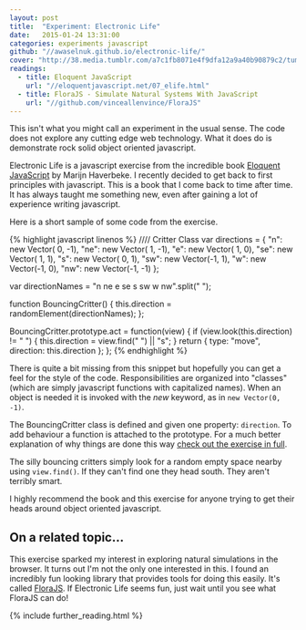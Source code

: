 ```yaml
---
layout: post
title:  "Experiment: Electronic Life"
date:   2015-01-24 13:31:00
categories: experiments javascript
github: "//awaselnuk.github.io/electronic-life/"
cover: "http://38.media.tumblr.com/a7c1fb8071e4f9dfa12a9a40b90879c2/tumblr_n85aner12e1qzw1qyo1_500.gif"
readings:
  - title: Eloquent JavaScript
    url: "//eloquentjavascript.net/07_elife.html"
  - title: FloraJS - Simulate Natural Systems With JavaScript
    url: "//github.com/vinceallenvince/FloraJS"
---
```

<!-- TODO: View on github link -->

This isn't what you might call an experiment in the usual sense. The code does not explore any cutting edge web technology. What it does do is demonstrate rock solid object oriented javascript.

Electronic Life is a javascript exercise from the incredible book [Eloquent JavaScript](http://eloquentjavascript.net/) by Marijn Haverbeke. I recently decided to get back to first principles with javascript. This is a book that I come back to time after time. It has always taught me something new, even after gaining a lot of experience writing javascript.

Here is a short sample of some code from the exercise.

{% highlight javascript linenos %}
//// Critter Class
var directions = {
  "n":  new Vector( 0, -1),
  "ne": new Vector( 1, -1),
  "e":  new Vector( 1,  0),
  "se": new Vector( 1,  1),
  "s":  new Vector( 0,  1),
  "sw": new Vector(-1,  1),
  "w":  new Vector(-1,  0),
  "nw": new Vector(-1, -1)
};

var directionNames = "n ne e se s sw w nw".split(" ");

function BouncingCritter() {
  this.direction = randomElement(directionNames);
};

BouncingCritter.prototype.act = function(view) {
  if (view.look(this.direction) != " ") {
    this.direction = view.find(" ") || "s";
  }
  return { type: "move", direction: this.direction };
};
{% endhighlight %}

There is quite a bit missing from this snippet but hopefully you can get a feel for the style of the code.
Responsibilities are organized into "classes" (which are simply javascript functions with capitalized names).
When an object is needed it is invoked with the *new* keyword, as in `new Vector(0, -1)`.

The BouncingCritter class is defined and given one property: `direction`. To add behaviour a function is attached to the prototype.
For a much better explanation of why things are done this way [check out the exercise in full](http://eloquentjavascript.net/07_elife.html).

The silly bouncing critters simply look for a random empty space nearby using `view.find()`. If they can't find one they head south. They aren't terribly smart.

I highly recommend the book and this exercise for anyone trying to get their heads around object oriented javascript.

## On a related topic...

This exercise sparked my interest in exploring natural simulations in the browser. It turns out I'm not the only one interested in this. I found an incredibly fun looking library that provides tools for doing this easily. It's called [FloraJS](https://github.com/vinceallenvince/FloraJS). If Electronic Life seems fun, just wait until you see what FloraJS can do!

{% include further_reading.html %}

